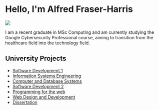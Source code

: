 # Hello, I'm Alfred Fraser-Harris
<a href="https://www.linkedin.com/in/alfred-michinori-fraser-harris-1900a741/"><img src="https://img.shields.io/badge/-LinkedIn-0072b1?&style=for-the-badge&logo=linkedin&logoColor=white" /></a>

I am a recent graduate in MSc Computing and am currently studying the Google Cybersecurity Professional course, aiming to transition from the healthcare field into the technology field.

## University Projects
- <a href="https://github.com/alfredfh/software-development-1">Software Development 1</a>
- <a href="https://github.com/alfredfh/Information-Systems-Engineering">Information Systems Engineering</a>
- <a href="https://google.com">Computer and Database Systems</a>
- <a href="https://google.com">Software Development 2</a>
- <a href="https://google.com">Programming for the web</a>
- <a href="https://google.com">Web Design and Development</a>
- <a href="https://github.com/alfredfh/Masters-Dissertation">Dissertation</a>


